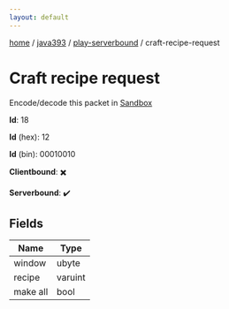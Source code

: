 ```yaml
---
layout: default
---
```


[home](/)  /  [java393](/protocol/java393)  /  [play-serverbound](/protocol/java393/play-serverbound)  /  craft-recipe-request

# Craft recipe request

Encode/decode this packet in [Sandbox](../../../sandbox/java393#PlayServerbound.CraftRecipeRequest)

**Id**: 18

**Id** (hex): 12

**Id** (bin): 00010010

**Clientbound**: ✖️

**Serverbound**: ✔️

## Fields

Name | Type
---|---
window | ubyte
recipe | varuint
make all | bool
